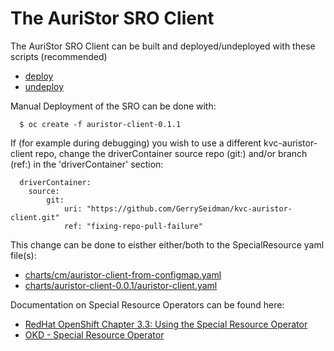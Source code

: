 # The AuriStor SRO Client

The AuriStor SRO Client can be built and deployed/undeployed with these scripts (recommended)
- [deploy](deploy)
- [undeploy](undeploy)


Manual Deployment of the SRO can be done with:


      $ oc create -f auristor-client-0.1.1
        



If (for example during debugging) you wish to use a different  kvc-auristor-client repo, change the driverContainer source repo (git:) and/or branch (ref:) in the 'driverContainer' section:

      driverContainer:
        source:
            git:
                uri: "https://github.com/GerrySeidman/kvc-auristor-client.git"
                ref: "fixing-repo-pull-failure"

This change can be done to eisther either/both to the SpecialResource yaml file(s):

- [charts/cm/auristor-client-from-configmap.yaml](charts/cm/auristor-client-from-configmap.yaml)
- [charts/auristor-client-0.0.1/auristor-client.yaml](charts/auristor-client-0.0.1/auristor-client.yaml)

Documentation on Special Resource Operators can be found here:

- [RedHat OpenShift Chapter 3.3: Using the Special Resource Operator](https://access.redhat.com/documentation/si-lk/openshift_container_platform/4.9/html/specialized_hardware_and_driver_enablement/special-resource-operator)
- [OKD - Special Resource Operator](https://docs.okd.io/latest/hardware_enablement/psap-special-resource-operator.html)




